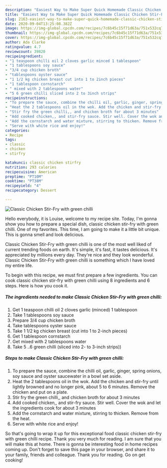```yaml
---
description: "Easiest Way to Make Super Quick Homemade Classic Chicken Stir-Fry with green chilli"
title: "Easiest Way to Make Super Quick Homemade Classic Chicken Stir-Fry with green chilli"
slug: 2163-easiest-way-to-make-super-quick-homemade-classic-chicken-stir-fry-with-green-chilli
date: 2020-09-04T13:25:08.382Z
image: https://img-global.cpcdn.com/recipes/7c6b45c15f71d63a/751x532cq70/classic-chicken-stir-fry-with-green-chilli-recipe-main-photo.jpg
thumbnail: https://img-global.cpcdn.com/recipes/7c6b45c15f71d63a/751x532cq70/classic-chicken-stir-fry-with-green-chilli-recipe-main-photo.jpg
cover: https://img-global.cpcdn.com/recipes/7c6b45c15f71d63a/751x532cq70/classic-chicken-stir-fry-with-green-chilli-recipe-main-photo.jpg
author: Ada Clarke
ratingvalue: 4.7
reviewcount: 39820
recipeingredient:
- "1 teaspoon chilli oil 2 cloves garlic minced 1 tablespoon"
- "1 tablespoons soy sauce"
- "3/4 cup chicken broth"
- "tablespoons oyster sauce"
- "1 1/2 kg chicken breast cut into 1 to 2inch pieces"
- "1 tablespoon cornstarch"
- " mixed with 2 tablespoons water"
- "5 6 green chilli sliced into 2 to 3inch strips"
recipeinstructions:
- "To prepare the sauce, combine the chilli oil, garlic, ginger, spring onions, soy sauce and oyster saucewater in a bowl set aside."
- "Heat the 2 tablespoons oil in the wok. Add the chicken and stir-fry until lightly browned and no longer pink, about 5 to 6 minutes. Remove the chicken and put on a plate."
- "Stir fry the green chilli,, and chicken broth for about 3 minutes"
- "Add cooked chicken,, and stir-fry sauce. Stir well. Cover the wok and let the ingredients cook for about 3 minutes"
- "Add the cornstarch and water mixture, stirring to thicken. Remove from the heat."
- "Serve with white rice and enjoy!"
categories:
- Recipe
tags:
- classic
- chicken
- stirfry

katakunci: classic chicken stirfry 
nutrition: 293 calories
recipecuisine: American
preptime: "PT10M"
cooktime: "PT38M"
recipeyield: "4"
recipecategory: Dessert

---
```



![Classic Chicken Stir-Fry with green chilli](https://img-global.cpcdn.com/recipes/7c6b45c15f71d63a/751x532cq70/classic-chicken-stir-fry-with-green-chilli-recipe-main-photo.jpg)

Hello everybody, it is Louise, welcome to my recipe site. Today, I'm gonna show you how to prepare a special dish, classic chicken stir-fry with green chilli. One of my favorites. This time, I am going to make it a little bit unique. This is gonna smell and look delicious.

Classic Chicken Stir-Fry with green chilli is one of the most well liked of current trending foods on earth. It's simple, it's fast, it tastes delicious. It's appreciated by millions every day. They're nice and they look wonderful. Classic Chicken Stir-Fry with green chilli is something which I have loved my entire life.




To begin with this recipe, we must first prepare a few ingredients. You can cook classic chicken stir-fry with green chilli using 8 ingredients and 6 steps. Here is how you cook it.

<!--inarticleads1-->

##### The ingredients needed to make Classic Chicken Stir-Fry with green chilli:

1. Get 1 teaspoon chilli oil 2 cloves garlic (minced) 1 tablespoon
1. Take 1 tablespoons soy sauce
1. Prepare 3/4 cup chicken broth
1. Take tablespoons oyster sauce
1. Take 1 1/2 kg chicken breast (cut into 1 to 2-inch pieces)
1. Get 1 tablespoon cornstarch
1. Get  mixed with 2 tablespoons water
1. Take 5 ..6 green chilli (sliced into 2- to 3-inch strips))




<!--inarticleads2-->

##### Steps to make Classic Chicken Stir-Fry with green chilli:

1. To prepare the sauce, combine the chilli oil, garlic, ginger, spring onions, soy sauce and oyster saucewater in a bowl set aside.
1. Heat the 2 tablespoons oil in the wok. Add the chicken and stir-fry until lightly browned and no longer pink, about 5 to 6 minutes. Remove the chicken and put on a plate.
1. Stir fry the green chilli,, and chicken broth for about 3 minutes
1. Add cooked chicken,, and stir-fry sauce. Stir well. Cover the wok and let the ingredients cook for about 3 minutes
1. Add the cornstarch and water mixture, stirring to thicken. Remove from the heat.
1. Serve with white rice and enjoy!




So that's going to wrap it up for this exceptional food classic chicken stir-fry with green chilli recipe. Thank you very much for reading. I am sure that you will make this at home. There is gonna be interesting food in home recipes coming up. Don't forget to save this page in your browser, and share it to your family, friends and colleague. Thank you for reading. Go on get cooking!
